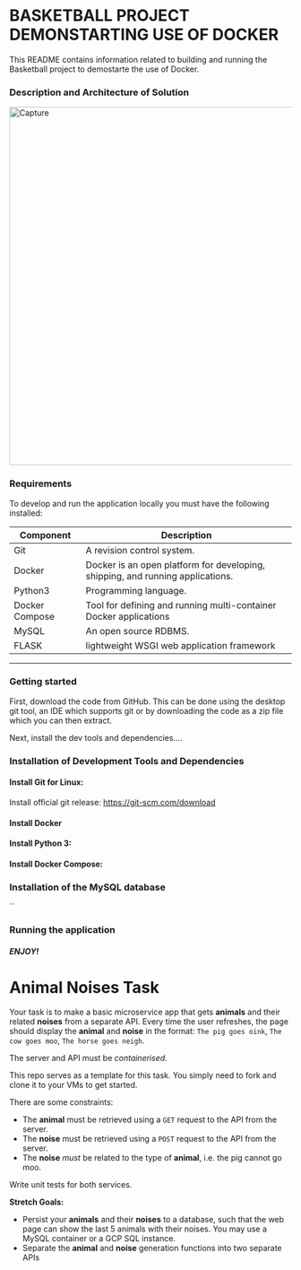 # BASKETBALL PROJECT DEMONSTARTING USE OF DOCKER

This README contains information related to building and running the Basketball project to demostarte the use of Docker.


### Description and Architecture of Solution


<img width="639" alt="Capture" src="https://user-images.githubusercontent.com/84901993/126084852-f0e2cddb-e25c-41f3-b3c2-b3e65f7f8b32.PNG">















### Requirements
To develop and run the application locally you must have the following installed:

| Component | Description |
|---|---|
| Git | A revision control system. |
| Docker | Docker is an open platform for developing, shipping, and running applications. |
| Python3 | Programming language. |
| Docker Compose | Tool for defining and running multi-container Docker applications |
| MySQL | An open source RDBMS. |
| FLASK | lightweight WSGI web application framework |

***

### Getting started
First, download the code from GitHub. This can be done using the desktop git tool, an IDE which supports git or by downloading the code as a zip file which you can then extract.

Next, install the dev tools and dependencies....

### Installation of Development Tools and Dependencies
#### Install Git for Linux:
Install official git release:
https://git-scm.com/download

#### Install Docker


#### Install Python 3:


#### Install Docker Compose:

### Installation of the MySQL database
``

### Running the application









##### ENJOY!
































# Animal Noises Task

Your task is to make a basic microservice app that gets **animals** and their related **noises** from a separate API. Every time the user refreshes, the page should display the **animal** and **noise** in the format: `The pig goes oink`, `The cow goes moo`, `The horse goes neigh`.

The server and API must be *containerised*.

This repo serves as a template for this task. You simply need to fork and clone it to your VMs to get started.

There are some constraints:
- The **animal** must be retrieved using a `GET` request to the API from the server.
- The **noise** must be retrieved using a `POST` request to the API from the server.
- The **noise** *must* be related to the type of **animal**, i.e. the pig cannot go moo.

Write unit tests for both services.

**Stretch Goals:**
- Persist your **animals** and their **noises** to a database, such that the web page can show the last 5 animals with their noises. You may use a MySQL container or a GCP SQL instance.
- Separate the **animal** and **noise** generation functions into two separate APIs

